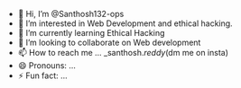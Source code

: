 - 👋 Hi, I’m @Santhosh132-ops
- 👀 I’m interested in Web Development and ethical hacking.
- 🌱 I’m currently learning Ethical Hacking 
- 💞️ I’m looking to collaborate on Web development
- 📫 How to reach me ... _santhosh._reddy_(dm me on insta)
- 😄 Pronouns: ...
- ⚡ Fun fact: ...

<!---
Santhosh132-ops/Santhosh132-ops is a ✨ special ✨ repository because its `README.md` (this file) appears on your GitHub profile.
You can click the Preview link to take a look at your changes.
--->
